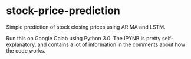 # stock-price-prediction
Simple prediction of stock closing prices using ARIMA and LSTM.

Run this on Google Colab using Python 3.0. The IPYNB is pretty self-explanatory, and contains a lot of information in the comments about how the code works.
